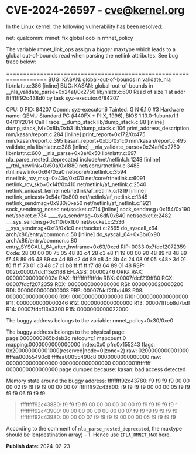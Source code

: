 # CVE-2024-26597 - cve@kernel.org

In the Linux kernel, the following vulnerability has been resolved:

net: qualcomm: rmnet: fix global oob in rmnet_policy

The variable rmnet_link_ops assign a *bigger* maxtype which leads to a
global out-of-bounds read when parsing the netlink attributes. See bug
trace below:

==================================================================
BUG: KASAN: global-out-of-bounds in validate_nla lib/nlattr.c:386 [inline]
BUG: KASAN: global-out-of-bounds in __nla_validate_parse+0x24af/0x2750 lib/nlattr.c:600
Read of size 1 at addr ffffffff92c438d0 by task syz-executor.6/84207

CPU: 0 PID: 84207 Comm: syz-executor.6 Tainted: G                 N 6.1.0 #3
Hardware name: QEMU Standard PC (i440FX + PIIX, 1996), BIOS 1.13.0-1ubuntu1.1 04/01/2014
Call Trace:
 <TASK>
 __dump_stack lib/dump_stack.c:88 [inline]
 dump_stack_lvl+0x8b/0xb3 lib/dump_stack.c:106
 print_address_description mm/kasan/report.c:284 [inline]
 print_report+0x172/0x475 mm/kasan/report.c:395
 kasan_report+0xbb/0x1c0 mm/kasan/report.c:495
 validate_nla lib/nlattr.c:386 [inline]
 __nla_validate_parse+0x24af/0x2750 lib/nlattr.c:600
 __nla_parse+0x3e/0x50 lib/nlattr.c:697
 nla_parse_nested_deprecated include/net/netlink.h:1248 [inline]
 __rtnl_newlink+0x50a/0x1880 net/core/rtnetlink.c:3485
 rtnl_newlink+0x64/0xa0 net/core/rtnetlink.c:3594
 rtnetlink_rcv_msg+0x43c/0xd70 net/core/rtnetlink.c:6091
 netlink_rcv_skb+0x14f/0x410 net/netlink/af_netlink.c:2540
 netlink_unicast_kernel net/netlink/af_netlink.c:1319 [inline]
 netlink_unicast+0x54e/0x800 net/netlink/af_netlink.c:1345
 netlink_sendmsg+0x930/0xe50 net/netlink/af_netlink.c:1921
 sock_sendmsg_nosec net/socket.c:714 [inline]
 sock_sendmsg+0x154/0x190 net/socket.c:734
 ____sys_sendmsg+0x6df/0x840 net/socket.c:2482
 ___sys_sendmsg+0x110/0x1b0 net/socket.c:2536
 __sys_sendmsg+0xf3/0x1c0 net/socket.c:2565
 do_syscall_x64 arch/x86/entry/common.c:50 [inline]
 do_syscall_64+0x3b/0x90 arch/x86/entry/common.c:80
 entry_SYSCALL_64_after_hwframe+0x63/0xcd
RIP: 0033:0x7fdcf2072359
Code: 28 00 00 00 75 05 48 83 c4 28 c3 e8 f1 19 00 00 90 48 89 f8 48 89 f7 48 89 d6 48 89 ca 4d 89 c2 4d 89 c8 4c 8b 4c 24 08 0f 05 <48> 3d 01 f0 ff ff 73 01 c3 48 c7 c1 b8 ff ff ff f7 d8 64 89 01 48
RSP: 002b:00007fdcf13e3168 EFLAGS: 00000246 ORIG_RAX: 000000000000002e
RAX: ffffffffffffffda RBX: 00007fdcf219ff80 RCX: 00007fdcf2072359
RDX: 0000000000000000 RSI: 0000000020000200 RDI: 0000000000000003
RBP: 00007fdcf20bd493 R08: 0000000000000000 R09: 0000000000000000
R10: 0000000000000000 R11: 0000000000000246 R12: 0000000000000000
R13: 00007fffbb8d7bdf R14: 00007fdcf13e3300 R15: 0000000000022000
 </TASK>

The buggy address belongs to the variable:
 rmnet_policy+0x30/0xe0

The buggy address belongs to the physical page:
page:0000000065bdeb3c refcount:1 mapcount:0 mapping:0000000000000000 index:0x0 pfn:0x155243
flags: 0x200000000001000(reserved|node=0|zone=2)
raw: 0200000000001000 ffffea00055490c8 ffffea00055490c8 0000000000000000
raw: 0000000000000000 0000000000000000 00000001ffffffff 0000000000000000
page dumped because: kasan: bad access detected

Memory state around the buggy address:
 ffffffff92c43780: f9 f9 f9 f9 00 00 00 02 f9 f9 f9 f9 00 00 00 07
 ffffffff92c43800: f9 f9 f9 f9 00 00 00 05 f9 f9 f9 f9 06 f9 f9 f9
>ffffffff92c43880: f9 f9 f9 f9 00 00 00 00 00 00 f9 f9 f9 f9 f9 f9
                                                 ^
 ffffffff92c43900: 00 00 00 00 00 00 00 00 07 f9 f9 f9 f9 f9 f9 f9
 ffffffff92c43980: 00 00 00 07 f9 f9 f9 f9 00 00 00 05 f9 f9 f9 f9

According to the comment of `nla_parse_nested_deprecated`, the maxtype
should be len(destination array) - 1. Hence use `IFLA_RMNET_MAX` here.

**Publish date:** 2024-02-23

